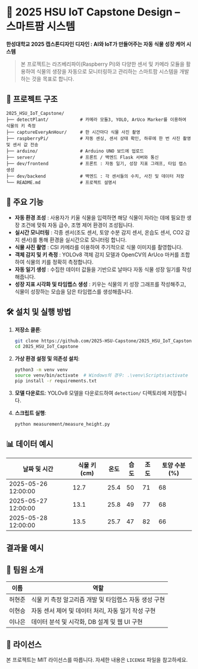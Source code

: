 # 🌱 2025 HSU IoT Capstone Design – 스마트팜 시스템

**한성대학교 2025 캡스톤디자인 디자인 : AI와 IoT가 만들어주는 자동 식물 성장 케어 시스템**

> 본 프로젝트는 라즈베리파이(Raspberry Pi)와 다양한 센서 및 카메라 모듈을 활용하여 식물의 생장을 자동으로 모니터링하고 관리하는 스마트팜 시스템을 개발하는 것을 목표로 합니다.

## 📁 프로젝트 구조

```
2025_HSU_IoT_Capstone/
├── detectPlant/            # 카메라 모듈3, YOLO, ArUco Marker를 이용하여 식물의 키 측정
├── captureEveryAnHour/     # 한 시간마다 식물 사진 촬영
├── raspberryPi/            # 자동 센싱, 센서 상태 확인, 하루에 한 번 사진 촬영 및 센서 값 전송
├── arduino/                # Arduino UNO 보드에 업로드
├── server/                 # 프론트 / 백엔드 Flask 서버와 통신
├── dev/frontend            # 프론트 : 자동 일기, 성장 지표 그래프, 타임 랩스 생성
├── dev/backend             # 백엔드 : 각 센서들의 수치, 사진 및 데이터 저장
└── README.md               # 프로젝트 설명서
```

## 🌱 주요 기능

- **자동 환경 조성** : 사용자가 키울 식물을 입력하면 해당 식물이 자라는 데에 필요한 생장 조건에 맞춰 자동 급수, 조명 제어 환경이 조성됩니다.
- **실시간 모니터링** : 각종 센서(조도 센서, 토양 수분 감지 센서, 온습도 센서, CO2 감지 센서)를 통해 환경을 실시간으로 모니터링 합니다.
- **식물 사진 촬영** : CSI 카메라를 이용하여 주기적으로 식물 이미지를 촬영합니다.
- **객체 감지 및 키 측정** : YOLOv8 객체 감지 모델과 OpenCV의 ArUco 마커를 조합하여 식물의 키를 정확히 측정합니다.
- **자동 일기 생성** : 수집한 데이터 값들을 기반으로 날마다 자동 식물 성장 일기를 작성해줍니다.
- **성장 지표 시각화 및 타임랩스 생성** : 키우는 식물의 키 성장 그래프를 작성해주고, 식물이 성장하는 모습을 담은 타임랩스를 생성해줍니다.

## 🛠️ 설치 및 실행 방법

1. **저장소 클론**:
   ```bash
   git clone https://github.com/2025-HSU-Capstone/2025_HSU_IoT_Capstone.git
   cd 2025_HSU_IoT_Capstone
   ```

2. **가상 환경 설정 및 의존성 설치**:
   ```bash
   python3 -m venv venv
   source venv/bin/activate  # Windows의 경우: .\venv\Scripts\activate
   pip install -r requirements.txt
   ```

3. **모델 다운로드**:
   YOLOv8 모델을 다운로드하여 `detection/` 디렉토리에 저장합니다.

4. **스크립트 실행**:
   ```bash
   python measurement/measure_height.py
   ```

## 📊 데이터 예시

| 날짜 및 시간         | 식물 키 (cm) | 온도    | 습도    | 조도    | 토양 수분 (%) |
|---------------------|--------------|---------|--------|---------|-----------|
| 2025-05-26 12:00:00 | 12.7         | 25.4    | 50     | 71      | 68        |
| 2025-05-27 12:00:00 | 13.1         | 25.8    | 49     | 77      | 68        |
| 2025-05-28 12:00:00 | 13.5         | 25.7    | 47     | 82      | 66        |

## 결과물 예시


## 👥 팀원 소개

| 이름   | 역할                     |
|--------|--------------------------|
| 허현준 | 식물 키 측정 알고리즘 개발 및 타임랩스 자동 생성 구현 |
| 이현승 | 자동 센서 제어 및 데이터 처리, 자동 일기 작성 구현 |
| 이나은 | 데이터 분석 및 시각화, DB 설계 및 웹 UI 구현 |

## 📄 라이선스

본 프로젝트는 MIT 라이선스를 따릅니다. 자세한 내용은 `LICENSE` 파일을 참고하세요.
